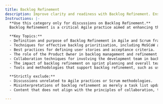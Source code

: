 ```yaml
---
title: Backlog Refinement
description: Improve clarity and readiness with Backlog Refinement. Ensure work is well-defined, prioritised, and ready for execution.
Instructions: |-
  **Use this category only for discussions on Backlog Refinement.**  
  Backlog Refinement is a critical Agile practice aimed at enhancing the clarity, prioritisation, and readiness of items in the product backlog. This process ensures that the team has a well-defined understanding of upcoming work, allowing for efficient planning and execution in future sprints.

  **Key Topics:**
  - Definition and purpose of Backlog Refinement in Agile and Scrum frameworks.
  - Techniques for effective backlog prioritisation, including MoSCoW and Weighted Shortest Job First (WSJF).
  - Best practices for defining user stories and acceptance criteria.
  - The role of the Product Owner in backlog management and refinement.
  - Collaboration techniques for involving the development team in backlog discussions.
  - The impact of backlog refinement on sprint planning and overall team productivity.
  - Tools and methodologies that support backlog refinement, such as user story mapping and estimation techniques.

  **Strictly exclude:**
  - Discussions unrelated to Agile practices or Scrum methodologies.
  - Misinterpretations of backlog refinement as merely a task list update or administrative function.
  - Content that does not align with the principles of collaboration, transparency, and iterative improvement inherent in Agile philosophy.

---
```


